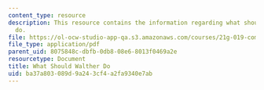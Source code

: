 ```yaml
---
content_type: resource
description: This resource contains the information regarding what should walther
  do.
file: https://ol-ocw-studio-app-qa.s3.amazonaws.com/courses/21g-019-communicating-across-cultures-spring-2005/ba37a803089d9a243cf4a2fa9340e7ab_MIT21G_019S05_wh_sh_wal.pdf
file_type: application/pdf
parent_uid: 8075848c-dbfb-0db8-08e6-8013f0469a2e
resourcetype: Document
title: What Should Walther Do
uid: ba37a803-089d-9a24-3cf4-a2fa9340e7ab
---
```

